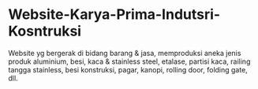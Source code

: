 # Website-Karya-Prima-Indutsri-Kosntruksi
Website yg bergerak di bidang barang &amp; jasa, memproduksi aneka jenis produk aluminium, besi, kaca &amp; stainless steel, etalase, partisi kaca, railing tangga stainless, besi konstruksi, pagar, kanopi, rolling door, folding gate, dll.
